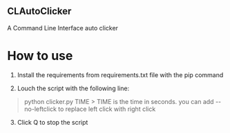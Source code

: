## CLAutoClicker
A Command Line Interface auto clicker

# How to use

1) Install the requirements from requirements.txt file with the pip command

2) Louch the script with the following line:
  > python clicker.py TIME >
  TIME is the time in seconds.
  you can add --no-leftclick to replace left click with right click

3) Click Q to stop the script
